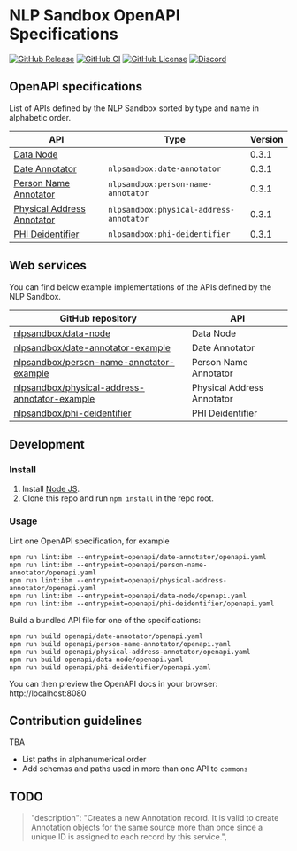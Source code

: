 # NLP Sandbox OpenAPI Specifications

[![GitHub Release](https://img.shields.io/github/release/nlpsandbox/nlpsandbox-schemas.svg?include_prereleases&color=94398d&labelColor=555555&logoColor=ffffff&style=for-the-badge&logo=github)](https://github.com/nlpsandbox/nlpsandbox-schemas/releases)
[![GitHub CI](https://img.shields.io/github/workflow/status/nlpsandbox/nlpsandbox-schemas/ci.svg?color=94398d&labelColor=555555&logoColor=ffffff&style=for-the-badge&logo=github)](https://github.com/nlpsandbox/nlpsandbox-schemas)
[![GitHub License](https://img.shields.io/github/license/nlpsandbox/nlpsandbox-schemas.svg?color=94398d&labelColor=555555&logoColor=ffffff&style=for-the-badge&logo=github)](https://github.com/nlpsandbox/nlpsandbox-schemas)
[![Discord](https://img.shields.io/discord/770484164393828373.svg?color=94398d&labelColor=555555&logoColor=ffffff&style=for-the-badge&label=Discord&logo=discord)](https://discord.gg/Zb4ymtF "Realtime support / chat with the community and the team")

## OpenAPI specifications

List of APIs defined by the NLP Sandbox sorted by type and name in alphabetic
order.

| API | Type | Version |
|---|---|---|
| [Data Node](/openapi/data-node) | | 0.3.1 |
| [Date Annotator](/openapi/date-annotator) | `nlpsandbox:date-annotator` | 0.3.1 |
| [Person Name Annotator](/openapi/person-name-annotator) | `nlpsandbox:person-name-annotator` | 0.3.1 |
| [Physical Address Annotator](/openapi/physical-address-annotator) | `nlpsandbox:physical-address-annotator` | 0.3.1 |
| [PHI Deidentifier](/openapi/phi-deidentifier) | `nlpsandbox:phi-deidentifier` | 0.3.1 |

## Web services

You can find below example implementations of the APIs defined by the NLP Sandbox.

| GitHub repository | API |
|---|---|
| [nlpsandbox/data-node](https://github.com/nlpsandbox/data-node) | Data Node |
| [nlpsandbox/date-annotator-example](https://github.com/nlpsandbox/date-annotator-example) | Date Annotator |
| [nlpsandbox/person-name-annotator-example](https://github.com/nlpsandbox/person-name-annotator-example) | Person Name Annotator |
| [nlpsandbox/physical-address-annotator-example](https://github.com/nlpsandbox/physical-address-annotator-example) | Physical Address Annotator |
| [nlpsandbox/phi-deidentifier](https://github.com/nlpsandbox/phi-deidentifier) | PHI Deidentifier |

## Development

### Install

1. Install [Node JS](https://nodejs.org/).
2. Clone this repo and run `npm install` in the repo root.

### Usage

Lint one OpenAPI specification, for example

    npm run lint:ibm --entrypoint=openapi/date-annotator/openapi.yaml
    npm run lint:ibm --entrypoint=openapi/person-name-annotator/openapi.yaml
    npm run lint:ibm --entrypoint=openapi/physical-address-annotator/openapi.yaml
    npm run lint:ibm --entrypoint=openapi/data-node/openapi.yaml
    npm run lint:ibm --entrypoint=openapi/phi-deidentifier/openapi.yaml

Build a bundled API file for one of the specifications:

    npm run build openapi/date-annotator/openapi.yaml
    npm run build openapi/person-name-annotator/openapi.yaml
    npm run build openapi/physical-address-annotator/openapi.yaml
    npm run build openapi/data-node/openapi.yaml
    npm run build openapi/phi-deidentifier/openapi.yaml

You can then preview the OpenAPI docs in your browser: http://localhost:8080

## Contribution guidelines

TBA

- List paths in alphanumerical order
- Add schemas and paths used in more than one API to `commons`

## TODO

> "description": "Creates a new Annotation record. It is valid to create Annotation objects for the same source more than once since a unique ID is assigned to each record by this service.",

<!-- Definitions -->

[data_node_yaml]: https://nlpsandbox.github.io//nlpsandbox-schemas/data-node/develop/openapi.yaml
[data_node_json]: https://nlpsandbox.github.io//nlpsandbox-schemas/data-node/develop/openapi.json
[data_node_html]: https://nlpsandbox.github.io//nlpsandbox-schemas/data-node/develop/docs/index.html
